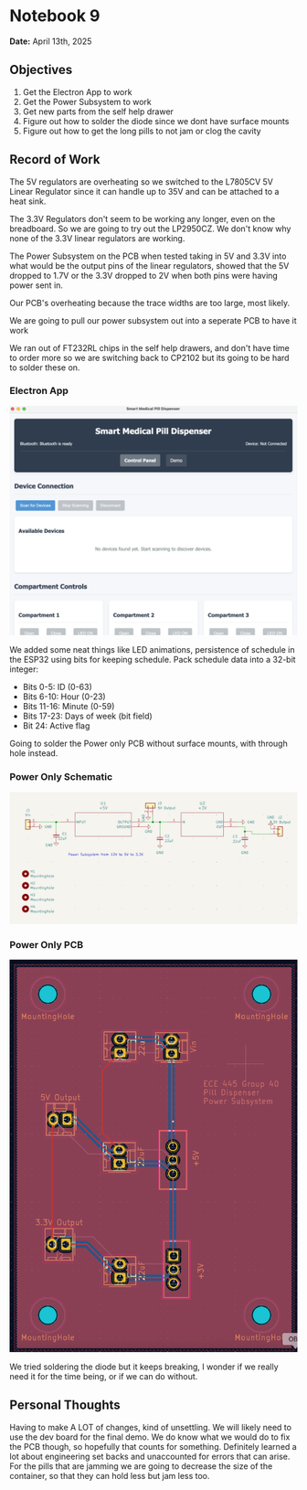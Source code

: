 # Notebook 9

**Date:** April 13th, 2025

## Objectives
1. Get the Electron App to work
2. Get the Power Subsystem to work
3. Get new parts from the self help drawer
4. Figure out how to solder the diode since we dont have surface mounts
5. Figure out how to get the long pills to not jam or clog the cavity

## Record of Work

The 5V regulators are overheating so we switched to the L7805CV 5V Linear Regulator since it can handle up to 35V and can be attached to a heat sink.

The 3.3V Regulators don't seem to be working any longer, even on the breadboard. So we are going to try out the LP2950CZ. We don't know why none of the 3.3V linear regulators are working.

The Power Subsystem on the PCB when tested taking in 5V and 3.3V into what would be the output pins of the linear regulators, showed that the 5V dropped to 1.7V or the 3.3V dropped to 2V when both pins were having power sent in.

Our PCB's overheating because the trace widths are too large, most likely.

We are going to pull our power subsystem out into a seperate PCB to have it work

We ran out of FT232RL chips in the self help drawers, and don't have time to order more so we are switching back to CP2102 but its going to be hard to solder these on.

### Electron App
![App View](Notebook9_image3.png)

We added some neat things like LED animations, persistence of schedule in the ESP32 using bits for keeping schedule.
Pack schedule data into a 32-bit integer:
- Bits 0-5: ID (0-63)
- Bits 6-10: Hour (0-23)
- Bits 11-16: Minute (0-59)
- Bits 17-23: Days of week (bit field)
- Bit 24: Active flag

Going to solder the Power only PCB without surface mounts, with through hole instead.

### Power Only Schematic
![Schematic View](Notebook9_image1.png)

### Power Only PCB
![PCB View](Notebook9_image2.png)

We tried soldering the diode but it keeps breaking, I wonder if we really need it for the time being, or if we can do without.

## Personal Thoughts

Having to make A LOT of changes, kind of unsettling. We will likely need to use the dev board for the final demo. We do know what we would do to fix the PCB though, so hopefully that counts for something. Definitely learned a lot about engineering set backs and unaccounted for errors that can arise. For the pills that are jamming we are going to decrease the size of the container, so that they can hold less but jam less too.
